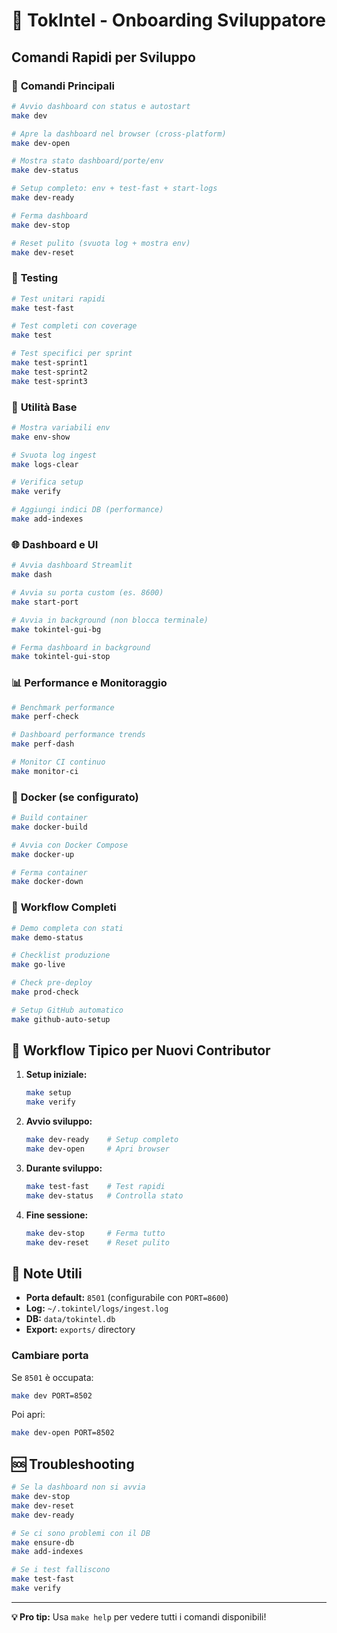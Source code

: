 # 🚀 TokIntel - Onboarding Sviluppatore

## Comandi Rapidi per Sviluppo

### 🎯 **Comandi Principali**

```bash
# Avvio dashboard con status e autostart
make dev

# Apre la dashboard nel browser (cross-platform)
make dev-open

# Mostra stato dashboard/porte/env
make dev-status

# Setup completo: env + test-fast + start-logs
make dev-ready

# Ferma dashboard
make dev-stop

# Reset pulito (svuota log + mostra env)
make dev-reset
```

### 🧪 **Testing**

```bash
# Test unitari rapidi
make test-fast

# Test completi con coverage
make test

# Test specifici per sprint
make test-sprint1
make test-sprint2
make test-sprint3
```

### 🔧 **Utilità Base**

```bash
# Mostra variabili env
make env-show

# Svuota log ingest
make logs-clear

# Verifica setup
make verify

# Aggiungi indici DB (performance)
make add-indexes
```

### 🌐 **Dashboard e UI**

```bash
# Avvia dashboard Streamlit
make dash

# Avvia su porta custom (es. 8600)
make start-port

# Avvia in background (non blocca terminale)
make tokintel-gui-bg

# Ferma dashboard in background
make tokintel-gui-stop
```

### 📊 **Performance e Monitoraggio**

```bash
# Benchmark performance
make perf-check

# Dashboard performance trends
make perf-dash

# Monitor CI continuo
make monitor-ci
```

### 🐳 **Docker (se configurato)**

```bash
# Build container
make docker-build

# Avvia con Docker Compose
make docker-up

# Ferma container
make docker-down
```

### 🔄 **Workflow Completi**

```bash
# Demo completa con stati
make demo-status

# Checklist produzione
make go-live

# Check pre-deploy
make prod-check

# Setup GitHub automatico
make github-auto-setup
```

## 🎯 **Workflow Tipico per Nuovi Contributor**

1. **Setup iniziale:**
   ```bash
   make setup
   make verify
   ```

2. **Avvio sviluppo:**
   ```bash
   make dev-ready    # Setup completo
   make dev-open     # Apri browser
   ```

3. **Durante sviluppo:**
   ```bash
   make test-fast    # Test rapidi
   make dev-status   # Controlla stato
   ```

4. **Fine sessione:**
   ```bash
   make dev-stop     # Ferma tutto
   make dev-reset    # Reset pulito
   ```

## 📝 **Note Utili**

- **Porta default:** `8501` (configurabile con `PORT=8600`)
- **Log:** `~/.tokintel/logs/ingest.log`
- **DB:** `data/tokintel.db`
- **Export:** `exports/` directory

### Cambiare porta
Se `8501` è occupata:
```bash
make dev PORT=8502
```

Poi apri:
```bash
make dev-open PORT=8502
```

## 🆘 **Troubleshooting**

```bash
# Se la dashboard non si avvia
make dev-stop
make dev-reset
make dev-ready

# Se ci sono problemi con il DB
make ensure-db
make add-indexes

# Se i test falliscono
make test-fast
make verify
```

---

**💡 Pro tip:** Usa `make help` per vedere tutti i comandi disponibili!
